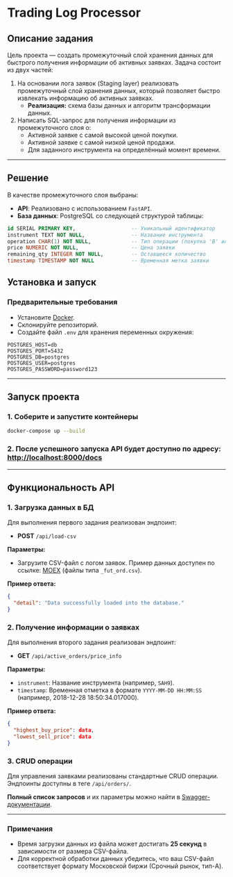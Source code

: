 # Trading Log Processor

## Описание задания

Цель проекта — создать промежуточный слой хранения данных для быстрого получения информации об активных заявках. Задача состоит из двух частей:

1. На основании лога заявок (Staging layer) реализовать промежуточный слой хранения данных, который позволяет быстро извлекать информацию об активных заявках.
   - **Реализация:** схема базы данных и алгоритм трансформации данных.
2. Написать SQL-запрос для получения информации из промежуточного слоя о:
   - Активной заявке с самой высокой ценой покупки.
   - Активной заявке с самой низкой ценой продажи.
   - Для заданного инструмента на определённый момент времени.

---

## Решение

В качестве промежуточного слоя выбраны:

- **API**: Реализовано с использованием `FastAPI`.
- **База данных**: PostgreSQL со следующей структурой таблицы:

```sql
id SERIAL PRIMARY KEY,                  -- Уникальный идентификатор
instrument TEXT NOT NULL,               -- Название инструмента
operation CHAR(1) NOT NULL,             -- Тип операции (покупка 'B' или продажа 'S')
price NUMERIC NOT NULL,                 -- Цена заявки
remaining_qty INTEGER NOT NULL,         -- Оставшееся количество
timestamp TIMESTAMP NOT NULL            -- Временная метка заявки
```

## Установка и запуск

### Предварительные требования

- Установите [Docker](https://www.docker.com/).
- Склонируйте репозиторий.
- Создайте файл `.env` для хранения переменных окружения:

```env
POSTGRES_HOST=db
POSTGRES_PORT=5432
POSTGRES_DB=postgres
POSTGRES_USER=postgres
POSTGRES_PASSWORD=password123
```

---

## Запуск проекта

### 1. Соберите и запустите контейнеры

```bash
docker-compose up --build
```

### 2. После успешного запуска API будет доступно по адресу: [http://localhost:8000/docs](http://localhost:8000/docs)

---

## Функциональность API

### 1. Загрузка данных в БД

Для выполнения первого задания реализован эндпоинт:

- **POST** `/api/load-csv`

**Параметры:**

- Загрузите CSV-файл с логом заявок. Пример данных доступен по ссылке: [MOEX](https://www.moex.com/ru/orders?orderlogs) (файлы типа `_fut_ord.csv`).

**Пример ответа:**

```json
{
  "detail": "Data successfully loaded into the database."
}
```

### 2. Получение информации о заявках

Для выполнения второго задания реализован эндпоинт:

- **GET** `/api/active_orders/price_info`

**Параметры:**

- `instrument`: Название инструмента (например, `SAH9`).
- `timestamp`: Временная отметка в формате `YYYY-MM-DD HH:MM:SS` (например, 2018-12-28 18:50:34.017000).

**Пример ответа:**

```json
{
  "highest_buy_price": data,
  "lowest_sell_price": data
}
```

### 3. CRUD операции

Для управления заявками реализованы стандартные CRUD операции. Эндпоинты доступны в теге `/api/orders/`.

**Полный список запросов** и их параметры можно найти в [Swagger-документации](http://localhost:8000/docs).

---

### Примечания

- Время загрузки данных из файла может достигать **25 секунд** в зависимости от размера CSV-файла.
- Для корректной обработки данных убедитесь, что ваш CSV-файл соответствует формату Московской биржи (Срочный рынок, тип-A).
